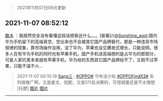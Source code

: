 > 2021年11月07日09点更新
<link rel="stylesheet" href="https://cdn.jsdelivr.net/gh/taotie6/sampleJSON@main/css/photo_show.css">
<meta name="referrer" content="no-referrer" />


 ## 2021-11-07 08:52:12 

 [㪚木](https://www.coolapk.com/feed/31281642?shareKey=M2I2OTAzYWYwNjE0NjE4NzMwNTA~) ：我居然完全没有看懂这段话想表达什么。。。[偷看]//<a class="feed-link-uname" href="/u/Sunshine_agst">@Sunshine_agst</a>:国内华为手机留下的高端真空，空出来也不会被其它国产品牌替代，那是一种违背市场规律的现象，靠市场操作没用，没了华为，苹果也没见爆发式增长，只能说明，很多人在有华为手机的同时也有苹果手机<!--break-->，国产手机进高端想的是占华为的那部分，可是人家坑里本来就有苹果手机，华为给的东西其它国产品牌给不了，又刚不过苹果，只能不温不火… 

<div class="album">
</div>

> 2021-11-07 00:10:19 
> [Sang三](https://www.coolapk.com/feed/31277084?shareKey=ODQwY2E4ZWYyMjlhNjE4NzMwNTA~) : <a class="feed-link-tag" href="/t/OPPO?type=0">#OPPO#</a> 今年没少给 <a class="feed-link-tag" href="/t/OPPOFindX3?type=0">#OPPOFindX3#</a> 系列做推广啊，又是姜文、倪妮，又是S11总决赛的，可惜销量还是不太理想[托腮] 
[图片](http://image.coolapk.com/feed/2021/1107/00/3416170_48a02a65_5014_1641@3325x2494.jpeg)
[图片](http://image.coolapk.com/feed/2021/1107/00/3416170_b795bf90_5014_1643@3325x2494.jpeg)

 ------- 

